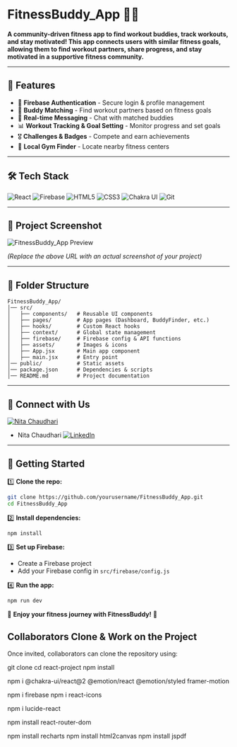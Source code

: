 # FitnessBuddy_App 🏋️‍♂️

**A community-driven fitness app to find workout buddies, track workouts, and stay motivated! This app connects users with similar fitness goals, 
allowing them to find workout partners, share progress, and stay motivated in a supportive fitness community.**

---

## 🚀 Features
- 🔑 **Firebase Authentication** - Secure login & profile management
- 🤝 **Buddy Matching** - Find workout partners based on fitness goals
- 💬 **Real-time Messaging** - Chat with matched buddies
- 📊 **Workout Tracking & Goal Setting** - Monitor progress and set goals
- 🎖️ **Challenges & Badges** - Compete and earn achievements
- 📍 **Local Gym Finder** - Locate nearby fitness centers

---

## 🛠️ Tech Stack
![React](https://img.shields.io/badge/react-%23282C34.svg?style=for-the-badge&logo=react&logoColor=%2361DAFB) 
![Firebase](https://img.shields.io/badge/firebase-%23039BE5.svg?style=for-the-badge&logo=firebase&logoColor=white)
![HTML5](https://img.shields.io/badge/html5-%23E34F26.svg?style=for-the-badge&logo=html5&logoColor=white)
![CSS3](https://img.shields.io/badge/css3-%231572B6.svg?style=for-the-badge&logo=css3&logoColor=white)
![Chakra UI](https://img.shields.io/badge/chakra_ui-%2338B2AC.svg?style=for-the-badge&logo=chakra-ui&logoColor=white)
![Git](https://img.shields.io/badge/git-%23F05032.svg?style=for-the-badge&logo=git&logoColor=white)


---

## 📸 Project Screenshot

![FitnessBuddy_App Preview](https://your-image-link-here.com)

*(Replace the above URL with an actual screenshot of your project)*

---

## 📂 Folder Structure
```
FitnessBuddy_App/
│── src/
│   ├── components/   # Reusable UI components
│   ├── pages/        # App pages (Dashboard, BuddyFinder, etc.)
│   ├── hooks/        # Custom React hooks
│   ├── context/      # Global state management
│   ├── firebase/     # Firebase config & API functions
│   ├── assets/       # Images & icons
│   ├── App.jsx       # Main app component
│   ├── main.jsx      # Entry point
│── public/           # Static assets
│── package.json      # Dependencies & scripts
│── README.md         # Project documentation
```

---

## 📢 Connect with Us
[![Nita Chaudhari](https://img.shields.io/badge/LinkedIn-Profile-blue?style=flat&logo=linkedin)](https://www.linkedin.com/in/nita-chaudhari-a94038128/)
- Nita Chaudhari [![LinkedIn](https://img.shields.io/badge/LinkedIn-%230077B5.svg?logo=linkedin&logoColor=white)](www.linkedin.com/in/deepro-chakraborty-0b0530282) 

---

## 🚀 Getting Started

1️⃣ **Clone the repo:**  
```bash
git clone https://github.com/yourusername/FitnessBuddy_App.git
cd FitnessBuddy_App
```

2️⃣ **Install dependencies:**  
```bash
npm install
```

3️⃣ **Set up Firebase:**  
- Create a Firebase project
- Add your Firebase config in `src/firebase/config.js`

4️⃣ **Run the app:**  
```bash
npm run dev
```

🎉 **Enjoy your fitness journey with FitnessBuddy!** 💪



## Collaborators Clone & Work on the Project
Once invited, collaborators can clone the repository using:

git clone <repository-url>
cd react-project
npm install

npm i @chakra-ui/react@2 @emotion/react @emotion/styled framer-motion

npm i firebase
npm i react-icons

npm i lucide-react

npm install react-router-dom

npm install recharts
npm install html2canvas
npm install jspdf
